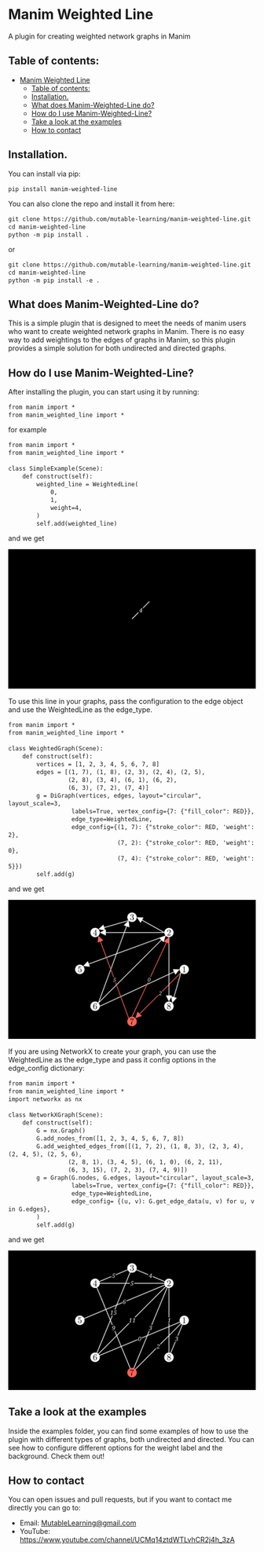 # Manim Weighted Line
A plugin for creating weighted network graphs in Manim

## Table of contents:
- [Manim Weighted Line](#manim-weighted-line)
  - [Table of contents:](#table-of-contents)
  - [Installation.](#installation)
  - [What does Manim-Weighted-Line do?](#what-does-manim-weighted-line-do)
  - [How do I use Manim-Weighted-Line?](#how-do-i-use-manim-weighted-line)
  - [Take a look at the examples](#take-a-look-at-the-examples)
  - [How to contact](#how-to-contact)

## Installation.

You can install via pip:

```
pip install manim-weighted-line
```

You can also clone the repo and install it from here:

```
git clone https://github.com/mutable-learning/manim-weighted-line.git
cd manim-weighted-line
python -m pip install .
```

or

```
git clone https://github.com/mutable-learning/manim-weighted-line.git
cd manim-weighted-line 
python -m pip install -e .
```


## What does Manim-Weighted-Line do?
This is a simple plugin that is designed to meet the needs of manim users who want to
 create weighted network graphs in Manim. There is no easy way to add weightings to
 the edges of graphs in Manim, so this plugin provides a simple solution for both 
 undirected and directed graphs.

## How do I use Manim-Weighted-Line?
After installing the plugin, you can start using it by running:


```
from manim import *
from manim_weighted_line import *

```
for example

```
from manim import *
from manim_weighted_line import *

class SimpleExample(Scene):
    def construct(self):
        weighted_line = WeightedLine(
            0,
            1,
            weight=4,
        )
        self.add(weighted_line)
```
and we get

![Simple Example](examples/examples_assets/SimpleExample_ManimCE_v0.17.3.png)

To use this line in your graphs, pass the configuration to the edge object and use the WeightedLine as the edge_type.

```
from manim import *
from manim_weighted_line import *

class WeightedGraph(Scene):
    def construct(self):
        vertices = [1, 2, 3, 4, 5, 6, 7, 8]
        edges = [(1, 7), (1, 8), (2, 3), (2, 4), (2, 5),
                 (2, 8), (3, 4), (6, 1), (6, 2),
                 (6, 3), (7, 2), (7, 4)]
        g = DiGraph(vertices, edges, layout="circular", layout_scale=3,
                  labels=True, vertex_config={7: {"fill_color": RED}},
                  edge_type=WeightedLine,
                  edge_config={(1, 7): {"stroke_color": RED, 'weight': 2},
                               (7, 2): {"stroke_color": RED, 'weight': 0},
                               (7, 4): {"stroke_color": RED, 'weight': 5}})
        self.add(g)
```

and we get

![Weighted Graph](examples/examples_assets/WeightedGraph_ManimCE_v0.17.3.png)

If you are using NetworkX to create your graph, you can use the WeightedLine as the edge_type and pass it config options in the edge_config dictionary:

```
from manim import *
from manim_weighted_line import *
import networkx as nx

class NetworkXGraph(Scene):
    def construct(self):
        G = nx.Graph()
        G.add_nodes_from([1, 2, 3, 4, 5, 6, 7, 8])
        G.add_weighted_edges_from([(1, 7, 2), (1, 8, 3), (2, 3, 4), (2, 4, 5), (2, 5, 6),
                 (2, 8, 1), (3, 4, 5), (6, 1, 0), (6, 2, 11),
                 (6, 3, 15), (7, 2, 3), (7, 4, 9)])
        g = Graph(G.nodes, G.edges, layout="circular", layout_scale=3,
                  labels=True, vertex_config={7: {"fill_color": RED}},
                  edge_type=WeightedLine,
                  edge_config= {(u, v): G.get_edge_data(u, v) for u, v in G.edges},
        )
        self.add(g)
```

and we get

![NetworkX Graph](examples/examples_assets/NetworkXGraph_ManimCE_v0.17.3.png)

## Take a look at the examples

Inside the examples folder, you can find some examples of how to use the plugin with different types of graphs, both undirected and directed. You can see how to configure different options for the weight label and the background. Check them out!

## How to contact
You can open issues and pull requests, but if you want to contact me directly you can go to:
- Email: MutableLearning@gmail.com
- YouTube: https://www.youtube.com/channel/UCMq14ztdWTLvhCR2j4h_3zA
